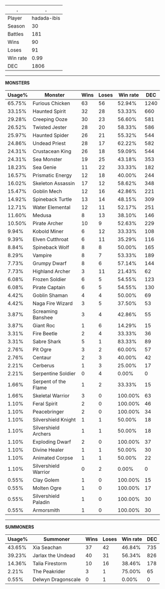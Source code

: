 .|.
|-|-
Player|hadada-ibis
Season|30
Battles|181
Wins|90
Loses|91
Win rate|0.99
DEC|1806

---
**MONSTERS**

Usage%|Monster|Wins|Loses|Win rate|DEC|
-|-|-|-|-|-|
65.75%|Furious Chicken|63|56|52.94%|1240|
33.15%|Haunted Spirit|32|28|53.33%|660|
29.28%|Creeping Ooze|30|23|56.60%|581|
26.52%|Twisted Jester|28|20|58.33%|586|
25.97%|Haunted Spider|26|21|55.32%|544|
24.86%|Undead Priest|28|17|62.22%|582|
24.31%|Crustacean King|26|18|59.09%|544|
24.31%|Sea Monster|19|25|43.18%|353|
18.23%|Sea Genie|11|22|33.33%|182|
16.57%|Prismatic Energy|12|18|40.00%|244|
16.02%|Skeleton Assassin|17|12|58.62%|348|
15.47%|Goblin Mech|12|16|42.86%|221|
14.92%|Spineback Turtle|13|14|48.15%|309|
12.71%|Water Elemental|12|11|52.17%|251|
11.60%|Medusa|8|13|38.10%|146|
10.50%|Pirate Archer|10|9|52.63%|229|
9.94%|Kobold Miner|6|12|33.33%|108|
9.39%|Elven Cutthroat|6|11|35.29%|116|
8.84%|Spineback Wolf|8|8|50.00%|165|
8.29%|Vampire|8|7|53.33%|189|
7.73%|Grumpy Dwarf|8|6|57.14%|144|
7.73%|Highland Archer|3|11|21.43%|62|
6.08%|Frozen Soldier|6|5|54.55%|123|
6.08%|Pirate Captain|6|5|54.55%|130|
4.42%|Goblin Shaman|4|4|50.00%|69|
4.42%|Naga Fire Wizard|3|5|37.50%|53|
3.87%|Screaming Banshee|3|4|42.86%|55|
3.87%|Giant Roc|1|6|14.29%|15|
3.31%|Fire Beetle|2|4|33.33%|36|
3.31%|Sabre Shark|5|1|83.33%|89|
2.76%|Pit Ogre|3|2|60.00%|57|
2.76%|Centaur|2|3|40.00%|42|
2.21%|Cerberus|1|3|25.00%|17|
2.21%|Serpentine Soldier|0|4|0.00%|0|
1.66%|Serpent of the Flame|1|2|33.33%|15|
1.66%|Skeletal Warrior|3|0|100.00%|63|
1.10%|Feral Spirit|2|0|100.00%|46|
1.10%|Peacebringer|2|0|100.00%|34|
1.10%|Silvershield Knight|1|1|50.00%|18|
1.10%|Silvershield Archers|1|1|50.00%|18|
1.10%|Exploding Dwarf|2|0|100.00%|37|
1.10%|Divine Healer|1|1|50.00%|30|
1.10%|Animated Corpse|1|1|50.00%|22|
1.10%|Silvershield Warrior|0|2|0.00%|0|
0.55%|Clay Golem|1|0|100.00%|15|
0.55%|Molten Ogre|1|0|100.00%|17|
0.55%|Silvershield Paladin|1|0|100.00%|30|
0.55%|Armorsmith|1|0|100.00%|30|

---
**SUMMONERS**

Usage%|Summoner|Wins|Loses|Win rate|DEC|
-|-|-|-|-|-|
43.65%|Xia Seachan|37|42|46.84%|735|
39.23%|Jarlax the Undead|40|31|56.34%|826|
14.36%|Talia Firestorm|10|16|38.46%|178|
2.21%|The Peakrider|3|1|75.00%|65|
0.55%|Delwyn Dragonscale|0|1|0.00%|0|
